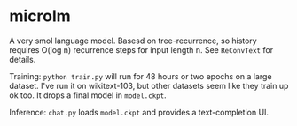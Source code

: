 # microlm

A very smol language model. Basesd on tree-recurrence, so history requires
O(log n) recurrence steps for input length n. See `ReConvText` for details.

Training: `python train.py` will run for 48 hours or two epochs on a large
dataset. I've run it on wikitext-103, but other datasets seem like they
train up ok too. It drops a final model in `model.ckpt`.

Inference: `chat.py` loads `model.ckpt` and provides a text-completion UI.
